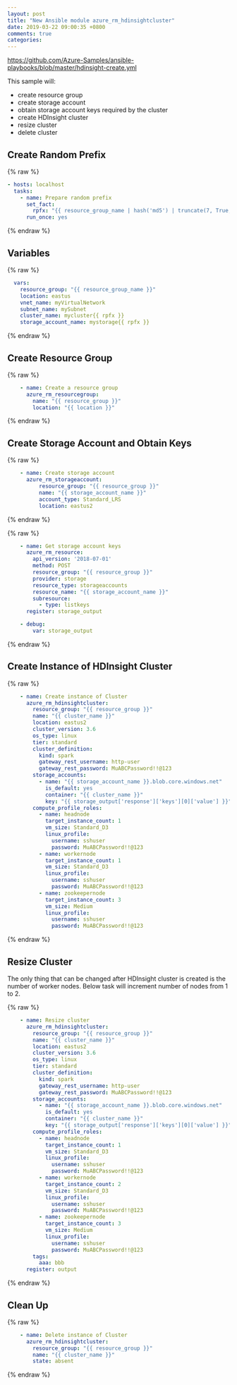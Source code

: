 ```yaml
---
layout: post
title: "New Ansible module azure_rm_hdinsightcluster"
date: 2019-03-22 09:00:35 +0800
comments: true
categories: 
---
```


https://github.com/Azure-Samples/ansible-playbooks/blob/master/hdinsight-create.yml


This sample will:

- create resource group
- create storage account
- obtain storage account keys required by the cluster
- create HDInsight cluster
- resize cluster
- delete cluster

## Create Random Prefix

{% raw %}
```yaml
- hosts: localhost
  tasks:
    - name: Prepare random prefix
      set_fact:
        rpfx: "{{ resource_group_name | hash('md5') | truncate(7, True, '') }}{{ 1000 | random }}"
      run_once: yes
```
{% endraw %}

## Variables

{% raw %}
```yaml
  vars:
    resource_group: "{{ resource_group_name }}"
    location: eastus
    vnet_name: myVirtualNetwork
    subnet_name: mySubnet
    cluster_name: mycluster{{ rpfx }}
    storage_account_name: mystorage{{ rpfx }}
```
{% endraw %}

## Create Resource Group

{% raw %}
```yaml
    - name: Create a resource group
      azure_rm_resourcegroup:
        name: "{{ resource_group }}"
        location: "{{ location }}"
```
{% endraw %}

## Create Storage Account and Obtain Keys

{% raw %}
```yaml
    - name: Create storage account
      azure_rm_storageaccount:
          resource_group: "{{ resource_group }}"
          name: "{{ storage_account_name }}"
          account_type: Standard_LRS
          location: eastus2
```
{% endraw %}

{% raw %}
```yaml
    - name: Get storage account keys
      azure_rm_resource:
        api_version: '2018-07-01'
        method: POST
        resource_group: "{{ resource_group }}"
        provider: storage
        resource_type: storageaccounts
        resource_name: "{{ storage_account_name }}"
        subresource:
          - type: listkeys
      register: storage_output

    - debug:
        var: storage_output
```
{% endraw %}

## Create Instance of HDInsight Cluster

{% raw %}
```yaml
    - name: Create instance of Cluster
      azure_rm_hdinsightcluster:
        resource_group: "{{ resource_group }}"
        name: "{{ cluster_name }}"
        location: eastus2
        cluster_version: 3.6
        os_type: linux
        tier: standard
        cluster_definition:
          kind: spark
          gateway_rest_username: http-user
          gateway_rest_password: MuABCPassword!!@123 
        storage_accounts:
          - name: "{{ storage_account_name }}.blob.core.windows.net" 
            is_default: yes
            container: "{{ cluster_name }}"
            key: "{{ storage_output['response']['keys'][0]['value'] }}"
        compute_profile_roles:
          - name: headnode
            target_instance_count: 1
            vm_size: Standard_D3
            linux_profile:
              username: sshuser
              password: MuABCPassword!!@123
          - name: workernode
            target_instance_count: 1
            vm_size: Standard_D3
            linux_profile:
              username: sshuser
              password: MuABCPassword!!@123
          - name: zookeepernode
            target_instance_count: 3
            vm_size: Medium
            linux_profile:
              username: sshuser
              password: MuABCPassword!!@123
```
{% endraw %}

## Resize Cluster

The only thing that can be changed after HDInsight cluster is created is the number of worker nodes.
Below task will increment number of nodes from 1 to 2.

{% raw %}
```yaml
    - name: Resize cluster
      azure_rm_hdinsightcluster:
        resource_group: "{{ resource_group }}"
        name: "{{ cluster_name }}"
        location: eastus2
        cluster_version: 3.6
        os_type: linux
        tier: standard
        cluster_definition:
          kind: spark
          gateway_rest_username: http-user
          gateway_rest_password: MuABCPassword!!@123 
        storage_accounts:
          - name: "{{ storage_account_name }}.blob.core.windows.net"
            is_default: yes
            container: "{{ cluster_name }}"
            key: "{{ storage_output['response']['keys'][0]['value'] }}"
        compute_profile_roles:
          - name: headnode
            target_instance_count: 1
            vm_size: Standard_D3
            linux_profile:
              username: sshuser
              password: MuABCPassword!!@123
          - name: workernode
            target_instance_count: 2
            vm_size: Standard_D3
            linux_profile:
              username: sshuser
              password: MuABCPassword!!@123
          - name: zookeepernode
            target_instance_count: 3
            vm_size: Medium
            linux_profile:
              username: sshuser
              password: MuABCPassword!!@123
        tags:
          aaa: bbb
      register: output
```
{% endraw %}

## Clean Up

{% raw %}
```yaml
    - name: Delete instance of Cluster
      azure_rm_hdinsightcluster:
        resource_group: "{{ resource_group }}"
        name: "{{ cluster_name }}"
        state: absent
```
{% endraw %}
